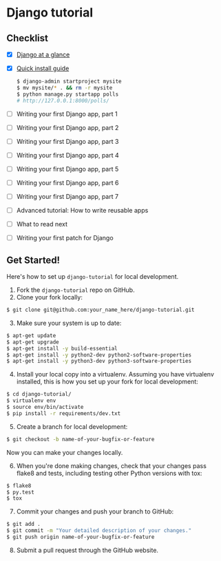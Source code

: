 # Django tutorial

## Checklist

* [x] [Django at a glance](https://docs.djangoproject.com/en/1.9/intro/overview/)
* [x] [Quick install guide](https://docs.djangoproject.com/en/1.9/intro/install/)

    ```sh
    $ django-admin startproject mysite
    $ mv mysite/* . && rm -r mysite
    $ python manage.py startapp polls
    # http://127.0.0.1:8000/polls/
    ```

* [ ] Writing your first Django app, part 1
* [ ] Writing your first Django app, part 2
* [ ] Writing your first Django app, part 3
* [ ] Writing your first Django app, part 4
* [ ] Writing your first Django app, part 5
* [ ] Writing your first Django app, part 6
* [ ] Writing your first Django app, part 7
* [ ] Advanced tutorial: How to write reusable apps
* [ ] What to read next
* [ ] Writing your first patch for Django

## Get Started!

Here's how to set up `django-tutorial` for local development.

1. Fork the `django-tutorial` repo on GitHub.
2. Clone your fork locally:

  ```sh
  $ git clone git@github.com:your_name_here/django-tutorial.git
  ```

3. Make sure your system is up to date:

  ```sh
  $ apt-get update
  $ apt-get upgrade
  $ apt-get install -y build-essential
  $ apt-get install -y python2-dev python2-software-properties
  $ apt-get install -y python3-dev python3-software-properties
  ```

4. Install your local copy into a virtualenv. Assuming you have virtualenv installed, this is how you set up your fork for local development:

  ```sh
  $ cd django-tutorial/
  $ virtualenv env
  $ source env/bin/activate
  $ pip install -r requirements/dev.txt
  ```

5. Create a branch for local development:

  ```sh
  $ git checkout -b name-of-your-bugfix-or-feature
  ```

   Now you can make your changes locally.

6. When you're done making changes, check that your changes pass flake8 and tests, including testing other Python versions with tox:

  ```sh
  $ flake8
  $ py.test
  $ tox
  ```

7. Commit your changes and push your branch to GitHub:

  ```sh
  $ git add .
  $ git commit -m "Your detailed description of your changes."
  $ git push origin name-of-your-bugfix-or-feature
  ```

8. Submit a pull request through the GitHub website.
